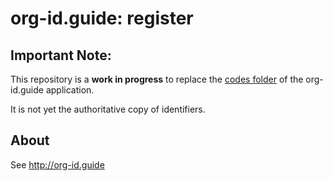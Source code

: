 # org-id.guide: register

## Important Note: 

This repository is a **work in progress** to replace the [codes folder](https://github.com/OpenDataServices/org-ids/tree/master/codes) of the org-id.guide application. 

It is not yet the authoritative copy of identifiers. 

## About

See http://org-id.guide

